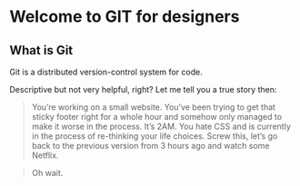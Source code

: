 # Welcome to GIT for designers

## What is Git
Git is a distributed version-control system for code.

Descriptive but not very helpful, right? Let me tell you a true story then:

> You’re working on a small website. You’ve been trying to get that sticky footer right for a whole hour and somehow only managed to make it worse in the process. It’s 2AM. You hate CSS and is currently in the process of re-thinking your life choices. Screw this, let’s go back to the previous version from 3 hours ago and watch some Netflix.

> Oh wait.

